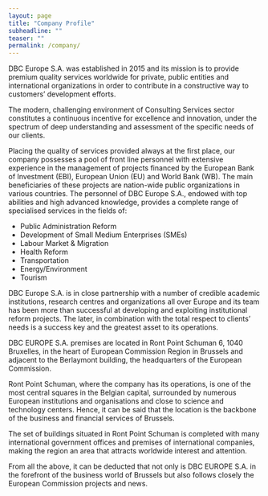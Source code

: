 ```yaml
---
layout: page
title: "Company Profile"
subheadline: ""
teaser: ""
permalink: /company/
---
```


DBC Europe S.A. was established in 2015 and its mission is to provide premium quality services worldwide for private, public entities and international organizations in order to contribute in a constructive way to customers’ development efforts.

The modern, challenging environment of Consulting Services sector constitutes a continuous incentive for excellence and innovation, under the spectrum of deep understanding and assessment of the specific needs of our clients.

Placing the quality of services provided always at the first place, our company possesses a pool of front line personnel with extensive experience in the management of projects financed by the European Bank of Investment (EBI), European Union (EU) and World Bank (WB). The main beneficiaries of these projects are nation-wide public organizations in various countries. The personnel of DBC Europe S.A., endowed with top abilities and high advanced knowledge, provides a complete range of specialised services in the fields of:

- Public Administration Reform
- Development of Small Medium Enterprises (SMEs)
- Labour Market & Migration
- Health Reform
- Transportation
- Energy/Environment
- Tourism

DBC Europe S.A. is in close partnership with a number of credible academic institutions, research centres and organizations all over Europe and its team has been more than successful at developing and exploiting institutional reform projects. The later, in combination with the total respect to clients’ needs is a success key and the greatest asset to its operations.

DBC EUROPE S.A. premises are located in Ront Point Schuman 6, 1040 Bruxelles, in the heart of European Commission Region in Brussels and adjacent to the Berlaymont building, the headquarters of the European Commission.

Ront Point Schuman, where the company has its operations, is one of the most central squares in the Belgian capital, surrounded by numerous European institutions and organisations and close to science and technology centers. Hence, it can be said that the location is the backbone of the business and financial services of Brussels.

The set of buildings situated in Ront Point Schuman is completed with many international government offices and premises of international companies, making the region an area that attracts worldwide interest and attention.

From all the above, it can be deducted that not only is DBC EUROPE S.A. in the forefront of the business world of Brussels but also follows closely the European Commission projects and news.
